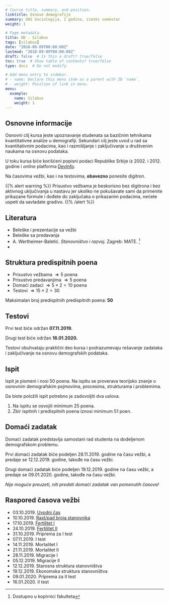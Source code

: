 ```yaml
---
# Course title, summary, and position.
linktitle: Osnove demografije
summary: OAS Sociologija, I godina, zimski semestar
weight: 1

# Page metadata.
title: OD - Silabus
tags: [silabus]
date: "2018-09-09T00:00:00Z"
lastmod: "2018-09-09T00:00:00Z"
draft: false  # Is this a draft? true/false
toc: true  # Show table of contents? true/false
type: docs  # Do not modify.

# Add menu entry to sidebar.
# - name: Declare this menu item as a parent with ID `name`.
# - weight: Position of link in menu.
menu:
  example:
    name: Silabus
    weight: 1
---
```


## Osnovne informacije

Osnovni cilj kursa jeste upoznavanje studenata sa bazičnim tehnikama kvantitativne analize u demografiji. Sekundari cilj jeste uvod u rad sa kvantitativnim podacima, kao i razmišljanje i zaključivanje u društvenim naukama na osnovu podataka.

U toku kursa biće korišćeni popisni podaci Republike Srbije iz 2002. i 2012. godine i *online* platforma [DevInfo](http://devinfo.stat.gov.rs/Opstine/libraries/aspx/Home.aspx).

Na časovima vežbi, kao i na testovima, **obavezno** ponesite digitron. 

{{% alert warning %}}
Prisustvo vežbama je beskorisno bez digitrona i bez aktivnog uključivanja u nastavu  jer ukoliko ne pokušavate sami da primenite prikazane formule i dođete do zaključaka o prikazanim podacima, nećete uspeti da savladate gradivo.
{{% /alert %}}

## Literatura

- Beleške i prezentacije sa vežbi
- Beleške sa predavanja
- A. Wertheimer-Baletić. *Stanovništvo i razvoj*. Zagreb: MATE. [^1]
- 

[^1]: Dostupno u kopirnici fakulteta

## Struktura predispitnih poena

- Prisustvo vežbama $\Rightarrow 5$ poena
- Prisustvo predavanjima $\Rightarrow 5$ poena
- Domaći zadaci $\Rightarrow 5 \times 2 = 10$  poena
- Testovi $\Rightarrow 15 \times 2 = 30$ 

Maksimalan broj predispitnih predispitnih poena: **50**


## Testovi

Prvi test biće održan **07.11.2019.**

Drugi test biće održan **16.01.2020.**

Testovi obuhvataju praktični deo kursa i podrazumevaju rešavanje zadataka i zaključivanje na osnovu demografskih podataka.

## Ispit

Ispit je pismeni i nosi 50 poena. Na ispitu se proverava teorijsko znanje o osnovnim demografskim pojmovima, procesima, strukturama i problemima.

Da biste položili ispit potrebno je zadovoljiti dva uslova.

1. Na ispitu se osvojili minimum 25 poena.
2. Zbir ispitnih i predispitnih poena iznosi minimum 51 poen.

## Domaći zadatak

Domaći zadatak predstavlja samostani rad studenta na dodeljenom demografskom problemu. 

Prvi domaći zadatak biće podeljen 28.11.2019. godine na času vežbi, a predaje se 12.12.2019. godine, takođe na času vežbi.

Drugi domaći zadatak biće podeljen 19.12.2019. godine na času vežbi, a predaje se 09.01.2020. godine, takođe na času vežbi.

*Nije moguće preuzeti, niti predati domaći zadatak van pomenutih časova!*

## Raspored časova vežbi

- 03.10.2019. [Uvodni čas](https://s.atomasevic.com/courses/example/example1/)
- 10.10.2019. [Rast/pad broja stanovnika](https://s.atomasevic.com/courses/example/example3/)
- 17.10.2019. [Fertilitet I](https://s.atomasevic.com/courses/example/example4/)
- 24.10.2019. [Fertilitet II](https://s.atomasevic.com/courses/example/example5/)
- 31.10.2019. Priprema za I test
- 07.11.2019. I test
- 14.11.2019. Mortalitet I
- 21.11.2019. Mortalitet II
- 28.11.2019. Migracije I
- 05.12.2019. Migracije II
- 12.12.2019. Starosna struktura stanovništva
- 19.12.2019. Ekonomska struktura stanovništva
- 09.01.2020. Priprema za II test
- 16.01.2020. II test